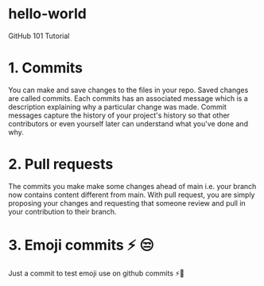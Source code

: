 # hello-world
GitHub 101 Tutorial

# 1. Commits
You can make and save changes to the files in your repo.
Saved changes are called commits.
Each commits has an associated message which is a description explaining why a particular change was made.
Commit messages capture the history of your project's history so that other contributors or even yourself later can understand what you've done and why.

# 2. Pull requests
The commits you make make some changes ahead of main i.e. your branch now contains content different from main.
With pull request, you are simply proposing your changes and requesting that someone review and pull in your contribution to their branch.

# 3. Emoji commits :zap: 😒
Just a commit to test emoji use on github commits ⚡:clown_face:
